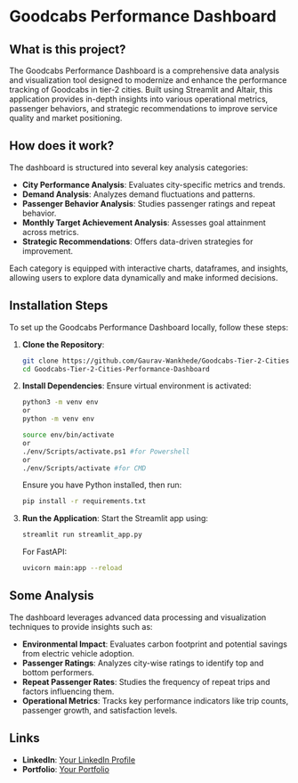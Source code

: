 # Goodcabs Performance Dashboard

## What is this project?

The Goodcabs Performance Dashboard is a comprehensive data analysis and visualization tool designed to modernize and enhance the performance tracking of Goodcabs in tier-2 cities. Built using Streamlit and Altair, this application provides in-depth insights into various operational metrics, passenger behaviors, and strategic recommendations to improve service quality and market positioning.

## How does it work?

The dashboard is structured into several key analysis categories:
- **City Performance Analysis**: Evaluates city-specific metrics and trends.
- **Demand Analysis**: Analyzes demand fluctuations and patterns.
- **Passenger Behavior Analysis**: Studies passenger ratings and repeat behavior.
- **Monthly Target Achievement Analysis**: Assesses goal attainment across metrics.
- **Strategic Recommendations**: Offers data-driven strategies for improvement.

Each category is equipped with interactive charts, dataframes, and insights, allowing users to explore data dynamically and make informed decisions.

## Installation Steps

To set up the Goodcabs Performance Dashboard locally, follow these steps:

1. **Clone the Repository**:
   ```bash
   git clone https://github.com/Gaurav-Wankhede/Goodcabs-Tier-2-Cities-Performance-Dashboard.git
   cd Goodcabs-Tier-2-Cities-Performance-Dashboard
   ```

2. **Install Dependencies**:
    Ensure virtual environment is activated:
    ```bash
    python3 -m venv env
    or
    python -m venv env
    ```
    ```bash
    source env/bin/activate 
    or
    ./env/Scripts/activate.ps1 #for Powershell
    or
    ./env/Scripts/activate #for CMD
    ```
   Ensure you have Python installed, then run:
   ```bash
   pip install -r requirements.txt
   ```

3. **Run the Application**:
   Start the Streamlit app using:
   ```bash
   streamlit run streamlit_app.py
   ```
   For FastAPI:
   ```bash
   uvicorn main:app --reload

## Some Analysis

The dashboard leverages advanced data processing and visualization techniques to provide insights such as:
- **Environmental Impact**: Evaluates carbon footprint and potential savings from electric vehicle adoption.
- **Passenger Ratings**: Analyzes city-wise ratings to identify top and bottom performers.
- **Repeat Passenger Rates**: Studies the frequency of repeat trips and factors influencing them.
- **Operational Metrics**: Tracks key performance indicators like trip counts, passenger growth, and satisfaction levels.

## Links

- **LinkedIn**: [Your LinkedIn Profile](https://www.linkedin.com/in/wankhede-gaurav/)
- **Portfolio**: [Your Portfolio](https://gaurav-wankhede.vercel.app/)

